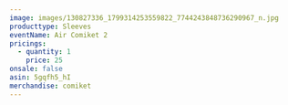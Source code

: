 ```yaml
---
image: images/130827336_1799314253559822_7744243848736290967_n.jpg
producttype: Sleeves
eventName: Air Comiket 2
pricings:
  - quantity: 1
    price: 25
onsale: false
asin: 5gqfh5_hI
merchandise: comiket
---
```

